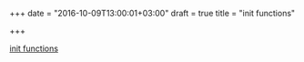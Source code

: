 +++
date = "2016-10-09T13:00:01+03:00"
draft = true
title = "init functions"

+++

<p><a href="https://medium.com/golangspec/init-functions-in-go-eac191b3860a">init functions</a></p>
